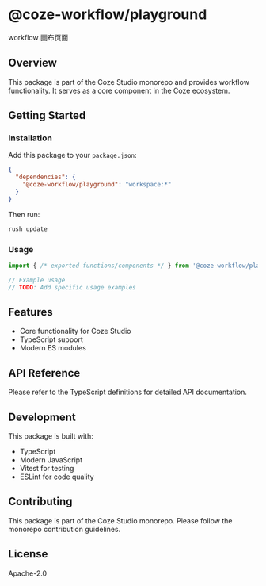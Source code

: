 # @coze-workflow/playground

workflow 画布页面

## Overview

This package is part of the Coze Studio monorepo and provides workflow functionality. It serves as a core component in the Coze ecosystem.

## Getting Started

### Installation

Add this package to your `package.json`:

```json
{
  "dependencies": {
    "@coze-workflow/playground": "workspace:*"
  }
}
```

Then run:

```bash
rush update
```

### Usage

```typescript
import { /* exported functions/components */ } from '@coze-workflow/playground';

// Example usage
// TODO: Add specific usage examples
```

## Features

- Core functionality for Coze Studio
- TypeScript support
- Modern ES modules

## API Reference

Please refer to the TypeScript definitions for detailed API documentation.

## Development

This package is built with:

- TypeScript
- Modern JavaScript
- Vitest for testing
- ESLint for code quality

## Contributing

This package is part of the Coze Studio monorepo. Please follow the monorepo contribution guidelines.

## License

Apache-2.0
